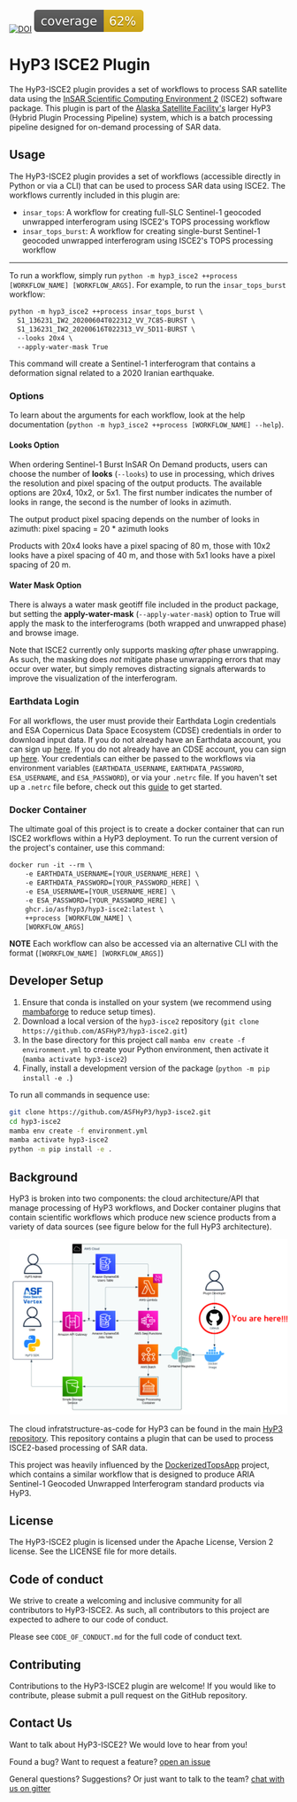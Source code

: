 
[![DOI](https://zenodo.org/badge/DOI/10.5281/zenodo.8007397.svg)](https://doi.org/10.5281/zenodo.8007397) ![Coverage](images/coverage.svg)

# HyP3 ISCE2 Plugin

The HyP3-ISCE2 plugin provides a set of workflows to process SAR satellite data using the [InSAR Scientific Computing Environment 2](https://github.com/isce-framework/isce2) (ISCE2) software package. This plugin is part of the [Alaska Satellite Facility's](https://asf.alaska.edu) larger HyP3 (Hybrid Plugin Processing Pipeline) system, which is a batch processing pipeline designed for on-demand processing of SAR data.

## Usage
The HyP3-ISCE2 plugin provides a set of workflows (accessible directly in Python or via a CLI) that can be used to process SAR data using ISCE2. The workflows currently included in this plugin are:

- `insar_tops`: A workflow for creating full-SLC Sentinel-1 geocoded unwrapped interferogram using ISCE2's TOPS processing workflow 
- `insar_tops_burst`: A workflow for creating single-burst Sentinel-1 geocoded unwrapped interferogram using ISCE2's TOPS processing workflow 
---

To run a workflow, simply run `python -m hyp3_isce2 ++process [WORKFLOW_NAME] [WORKFLOW_ARGS]`. For example, to run the `insar_tops_burst` workflow:

```
python -m hyp3_isce2 ++process insar_tops_burst \
  S1_136231_IW2_20200604T022312_VV_7C85-BURST \
  S1_136231_IW2_20200616T022313_VV_5D11-BURST \
  --looks 20x4 \
  --apply-water-mask True
```

This command will create a Sentinel-1 interferogram that contains a deformation signal related to a 
2020 Iranian earthquake. 

### Options
To learn about the arguments for each workflow, look at the help documentation 
(`python -m hyp3_isce2 ++process [WORKFLOW_NAME] --help`).

#### Looks Option
When ordering Sentinel-1 Burst InSAR On Demand products, users can choose the number of **looks** (`--looks`) to use 
in processing, which drives the resolution and pixel spacing of the output products. The available options are 
20x4, 10x2, or 5x1. The first number indicates the number of looks in range, the second is the number of looks 
in azimuth.

The output product pixel spacing depends on the number of looks in azimuth:
pixel spacing = 20 * azimuth looks

Products with 20x4 looks have a pixel spacing of 80 m, those with 10x2 looks have a pixel spacing of 40 m, and
those with 5x1 looks have a pixel spacing of 20 m.

#### Water Mask Option
There is always a water mask geotiff file included in the product package, but setting the **apply-water-mask** 
(`--apply-water-mask`) option to True will apply the mask to the interferograms (both wrapped and unwrapped phase) 
and browse image. 

Note that ISCE2 currently only supports masking *after* phase unwrapping. As such, the masking does _not_ mitigate 
phase unwrapping errors that may occur over water, but simply removes distracting signals afterwards to improve 
the visualization of the interferogram.

### Earthdata Login

For all workflows, the user must provide their Earthdata Login credentials and ESA Copernicus Data Space Ecosystem (CDSE) credentials in order to download input data.
If you do not already have an Earthdata account, you can sign up [here](https://urs.earthdata.nasa.gov/home). 
If you do not already have an CDSE account, you can sign up [here](https://dataspace.copernicus.eu). 
Your credentials can either be passed to the workflows via environment variables 
(`EARTHDATA_USERNAME`, `EARTHDATA_PASSWORD`, `ESA_USERNAME`, and `ESA_PASSWORD`), or via your `.netrc` file. If you haven't set up a `.netrc` file 
before, check out this [guide](https://harmony.earthdata.nasa.gov/docs#getting-started) to get started.

### Docker Container
The ultimate goal of this project is to create a docker container that can run ISCE2 workflows within a HyP3 
deployment. To run the current version of the project's container, use this command:
```
docker run -it --rm \
    -e EARTHDATA_USERNAME=[YOUR_USERNAME_HERE] \
    -e EARTHDATA_PASSWORD=[YOUR_PASSWORD_HERE] \
    -e ESA_USERNAME=[YOUR_USERNAME_HERE] \
    -e ESA_PASSWORD=[YOUR_PASSWORD_HERE] \
    ghcr.io/asfhyp3/hyp3-isce2:latest \
    ++process [WORKFLOW_NAME] \
    [WORKFLOW_ARGS]
```

**NOTE** Each workflow can also be accessed via an alternative CLI with the format (`[WORKFLOW_NAME] [WORKFLOW_ARGS]`)

## Developer Setup
1. Ensure that conda is installed on your system (we recommend using [mambaforge](https://github.com/conda-forge/miniforge#mambaforge) to reduce setup times).
2. Download a local version of the `hyp3-isce2` repository (`git clone https://github.com/ASFHyP3/hyp3-isce2.git`)
3. In the base directory for this project call `mamba env create -f environment.yml` to create your Python environment, then activate it (`mamba activate hyp3-isce2`)
4. Finally, install a development version of the package (`python -m pip install -e .`)

To run all commands in sequence use:
```bash
git clone https://github.com/ASFHyP3/hyp3-isce2.git
cd hyp3-isce2
mamba env create -f environment.yml
mamba activate hyp3-isce2
python -m pip install -e .
```

## Background
HyP3 is broken into two components: the cloud architecture/API that manage processing of HyP3 workflows, and Docker container plugins that contain scientific workflows which produce new science products from a variety of data sources (see figure below for the full HyP3 architecture).

![Cloud Architecture](images/arch_here.jpg)

The cloud infratstructure-as-code for HyP3 can be found in the main [HyP3 repository](https://github.com/asfhyp3/hyp3). This repository contains a plugin that can be used to process ISCE2-based processing of SAR data.

This project was heavily influenced by the [DockerizedTopsApp](https://github.com/ACCESS-Cloud-Based-InSAR/DockerizedTopsApp) project, which contains a similar workflow that is designed to produce ARIA Sentinel-1 Geocoded Unwrapped Interferogram standard products via HyP3.

## License
The HyP3-ISCE2 plugin is licensed under the Apache License, Version 2 license. See the LICENSE file for more details.

## Code of conduct
We strive to create a welcoming and inclusive community for all contributors to HyP3-ISCE2. As such, all contributors to this project are expected to adhere to our code of conduct.

Please see `CODE_OF_CONDUCT.md` for the full code of conduct text.

## Contributing
Contributions to the HyP3-ISCE2 plugin are welcome! If you would like to contribute, please submit a pull request on the GitHub repository.

## Contact Us
Want to talk about HyP3-ISCE2? We would love to hear from you!

Found a bug? Want to request a feature?
[open an issue](https://github.com/ASFHyP3/asf_tools/issues/new)

General questions? Suggestions? Or just want to talk to the team?
[chat with us on gitter](https://gitter.im/ASFHyP3/community)
